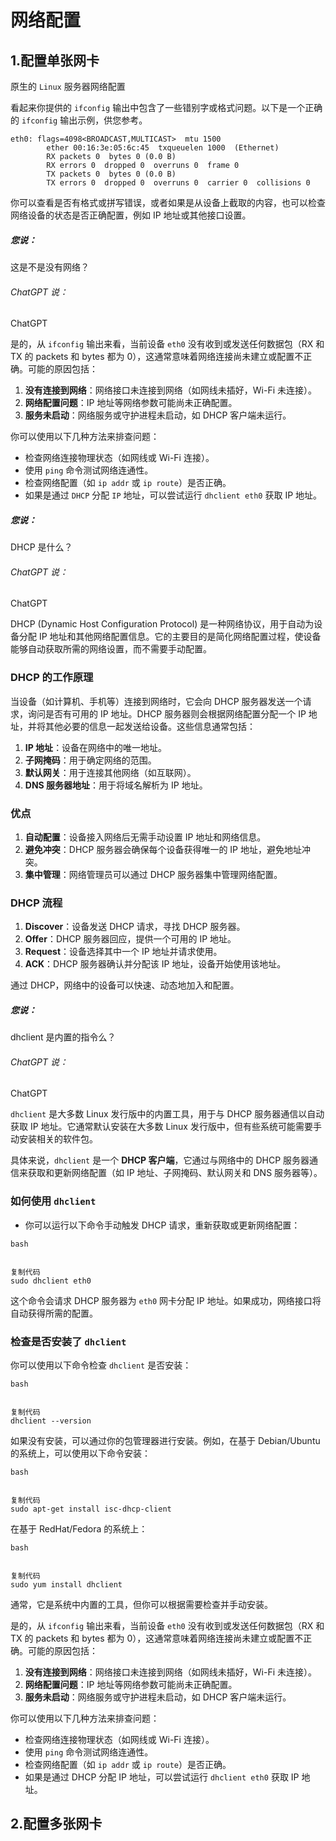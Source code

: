 # 网络配置

## 1.配置单张网卡

原生的 `Linux` 服务器网络配置

看起来你提供的 `ifconfig` 输出中包含了一些错别字或格式问题。以下是一个正确的 `ifconfig` 输出示例，供您参考。

```shell
eth0: flags=4098<BROADCAST,MULTICAST>  mtu 1500
        ether 00:16:3e:05:6c:45  txqueuelen 1000  (Ethernet)
        RX packets 0  bytes 0 (0.0 B)
        RX errors 0  dropped 0  overruns 0  frame 0
        TX packets 0  bytes 0 (0.0 B)
        TX errors 0  dropped 0  overruns 0  carrier 0  collisions 0
```

你可以查看是否有格式或拼写错误，或者如果是从设备上截取的内容，也可以检查网络设备的状态是否正确配置，例如 IP 地址或其他接口设置。







##### 您说：

这是不是没有网络？



###### ChatGPT 说：

ChatGPT

是的，从 `ifconfig` 输出来看，当前设备 `eth0` 没有收到或发送任何数据包（RX 和 TX 的 packets 和 bytes 都为 0），这通常意味着网络连接尚未建立或配置不正确。可能的原因包括：

1.  **没有连接到网络**：网络接口未连接到网络（如网线未插好，Wi-Fi 未连接）。
2.  **网络配置问题**：IP 地址等网络参数可能尚未正确配置。
3.  **服务未启动**：网络服务或守护进程未启动，如 DHCP 客户端未运行。

你可以使用以下几种方法来排查问题：

*   检查网络连接物理状态（如网线或 Wi-Fi 连接）。
*   使用 `ping` 命令测试网络连通性。
*   检查网络配置（如 `ip addr` 或 `ip route`）是否正确。
*   如果是通过 `DHCP` 分配 `IP` 地址，可以尝试运行 `dhclient eth0` 获取 IP 地址。







##### 您说：

DHCP 是什么？



###### ChatGPT 说：

ChatGPT

DHCP (Dynamic Host Configuration Protocol) 是一种网络协议，用于自动为设备分配 IP 地址和其他网络配置信息。它的主要目的是简化网络配置过程，使设备能够自动获取所需的网络设置，而不需要手动配置。

### DHCP 的工作原理

当设备（如计算机、手机等）连接到网络时，它会向 DHCP 服务器发送一个请求，询问是否有可用的 IP 地址。DHCP 服务器则会根据网络配置分配一个 IP 地址，并将其他必要的信息一起发送给设备。这些信息通常包括：

1.  **IP 地址**：设备在网络中的唯一地址。
2.  **子网掩码**：用于确定网络的范围。
3.  **默认网关**：用于连接其他网络（如互联网）。
4.  **DNS 服务器地址**：用于将域名解析为 IP 地址。

### 优点

1.  **自动配置**：设备接入网络后无需手动设置 IP 地址和网络信息。
2.  **避免冲突**：DHCP 服务器会确保每个设备获得唯一的 IP 地址，避免地址冲突。
3.  **集中管理**：网络管理员可以通过 DHCP 服务器集中管理网络配置。

### DHCP 流程

1.  **Discover**：设备发送 DHCP 请求，寻找 DHCP 服务器。
2.  **Offer**：DHCP 服务器回应，提供一个可用的 IP 地址。
3.  **Request**：设备选择其中一个 IP 地址并请求使用。
4.  **ACK**：DHCP 服务器确认并分配该 IP 地址，设备开始使用该地址。

通过 DHCP，网络中的设备可以快速、动态地加入和配置。







##### 您说：

dhclient 是内置的指令么？



###### ChatGPT 说：

ChatGPT

`dhclient` 是大多数 Linux 发行版中的内置工具，用于与 DHCP 服务器通信以自动获取 IP 地址。它通常默认安装在大多数 Linux 发行版中，但有些系统可能需要手动安装相关的软件包。

具体来说，`dhclient` 是一个 **DHCP 客户端**，它通过与网络中的 DHCP 服务器通信来获取和更新网络配置（如 IP 地址、子网掩码、默认网关和 DNS 服务器等）。

### 如何使用 `dhclient`

*   你可以运行以下命令手动触发 DHCP 请求，重新获取或更新网络配置：

```
bash


复制代码
sudo dhclient eth0
```

这个命令会请求 DHCP 服务器为 `eth0` 网卡分配 IP 地址。如果成功，网络接口将自动获得所需的配置。

### 检查是否安装了 `dhclient`

你可以使用以下命令检查 `dhclient` 是否安装：

```
bash


复制代码
dhclient --version
```

如果没有安装，可以通过你的包管理器进行安装。例如，在基于 Debian/Ubuntu 的系统上，可以使用以下命令安装：

```
bash


复制代码
sudo apt-get install isc-dhcp-client
```

在基于 RedHat/Fedora 的系统上：

```
bash


复制代码
sudo yum install dhclient
```

通常，它是系统中内置的工具，但你可以根据需要检查并手动安装。











是的，从 `ifconfig` 输出来看，当前设备 `eth0` 没有收到或发送任何数据包（RX 和 TX 的 packets 和 bytes 都为 0），这通常意味着网络连接尚未建立或配置不正确。可能的原因包括：

1.  **没有连接到网络**：网络接口未连接到网络（如网线未插好，Wi-Fi 未连接）。
2.  **网络配置问题**：IP 地址等网络参数可能尚未正确配置。
3.  **服务未启动**：网络服务或守护进程未启动，如 DHCP 客户端未运行。

你可以使用以下几种方法来排查问题：

*   检查网络连接物理状态（如网线或 Wi-Fi 连接）。
*   使用 `ping` 命令测试网络连通性。
*   检查网络配置（如 `ip addr` 或 `ip route`）是否正确。
*   如果是通过 DHCP 分配 IP 地址，可以尝试运行 `dhclient eth0` 获取 IP 地址。

##

## 2.配置多张网卡

